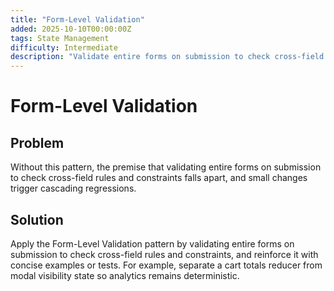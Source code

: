```yaml
---
title: "Form-Level Validation"
added: 2025-10-10T00:00:00Z
tags: State Management
difficulty: Intermediate
description: "Validate entire forms on submission to check cross-field rules and constraints."
---
```

# Form-Level Validation

## Problem

Without this pattern, the premise that validating entire forms on submission to check cross-field rules and constraints falls apart, and small changes trigger cascading regressions.

## Solution

Apply the Form-Level Validation pattern by validating entire forms on submission to check cross-field rules and constraints, and reinforce it with concise examples or tests. For example, separate a cart totals reducer from modal visibility state so analytics remains deterministic.
